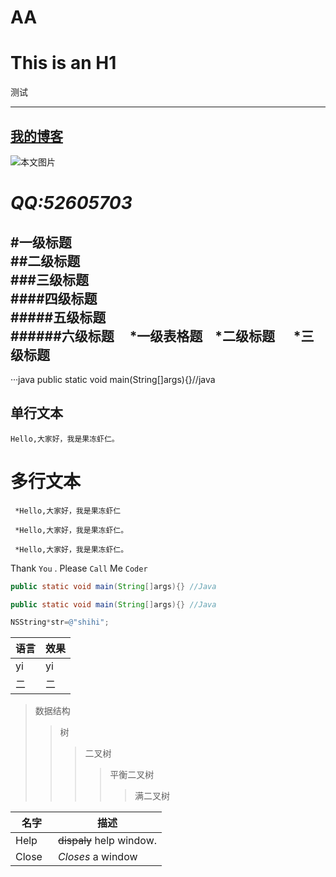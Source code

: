 # AA
This is an H1 
=============
测试

-------------

[我的博客](http://blog.sina.com.cn/cuishengxisvip)  
-------------
![本文图片](http://e.hiphotos.baidu.com/image/pic/item/b03533fa828ba61eac1f59ef4834970a314e5978.jpg)

*QQ:52605703*
=============
#一级标题  
##二级标题  
###三级标题  
####四级标题  
#####五级标题  
######六级标题    
*一级表格题
    *二级标题
      *三级标题
-------------
···java
public static void main(String[]args){}//java

单行文本
----------

    Hello,大家好，我是果冻虾仁。
    
    
多行文本
========= 

     *Hello,大家好，我是果冻虾仁
 
     *Hello,大家好，我是果冻虾仁。
  
     *Hello,大家好，我是果冻虾仁。
     
Thank `You` . Please `Call` Me `Coder`

```java
public static void main(String[]args){} //Java
```
```Java
public static void main(String[]args){} //Java
```
```Objective-c
NSString*str=@"shihi";
```
|语言|效果|
|---|---|
|yi|yi|
|二|二|

> 数据结构
>> 树
>>> 二叉树
>>>> 平衡二叉树
>>>>> 满二叉树

| 名字 | 描述 |
| ------ | --- |
| Help      | ~~dispaly~~ help window.|
| Close     | _Closes_ a window     |
